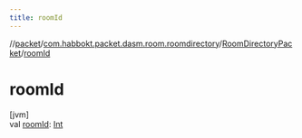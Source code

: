 ```yaml
---
title: roomId
---
```

//[packet](../../../index.html)/[com.habbokt.packet.dasm.room.roomdirectory](../index.html)/[RoomDirectoryPacket](index.html)/[roomId](room-id.html)



# roomId



[jvm]\
val [roomId](room-id.html): [Int](https://kotlinlang.org/api/latest/jvm/stdlib/kotlin/-int/index.html)




